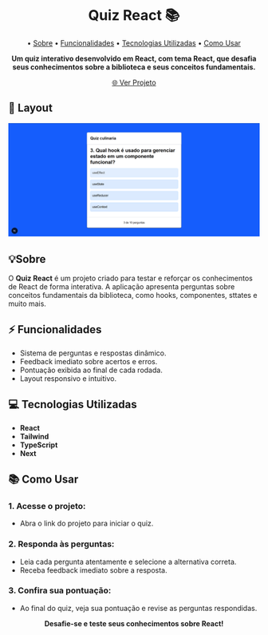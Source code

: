 <h1 align="center" style="font-weight: bold;">Quiz React 📚</h1>

<p align="center">
 • <a href="#sobre">Sobre</a> 
 • <a href="#funcionalidades">Funcionalidades</a>  
 • <a href="#tecnologias-utilizadas">Tecnologias Utilizadas</a>
 • <a href="#como-usar">Como Usar</a>  
</p>

<p align="center">
    <b>Um quiz interativo desenvolvido em React, com tema React, que desafia seus conhecimentos sobre a biblioteca e seus conceitos fundamentais.</b>
</p>

<p align="center">
     <a href="PROJECT__URL">🌐 Ver Projeto </a>
</p>

<h2 id="layout">🎨 Layout</h2>

<p align="center">
    <img src="public/print-quiz-react.png" alt="Print da tela" width="800px">
    
</p>

<h2 id="sobre">💡Sobre</h2>

O **Quiz React** é um projeto criado para testar e reforçar os conhecimentos de React de forma interativa. A aplicação apresenta perguntas sobre conceitos fundamentais da biblioteca, como hooks, componentes, sttates e muito mais. 

<h2 id="funcionalidades">⚡ Funcionalidades</h2>

- Sistema de perguntas e respostas dinâmico.
- Feedback imediato sobre acertos e erros.
- Pontuação exibida ao final de cada rodada.
- Layout responsivo e intuitivo.

<h2 id="tecnologias-utilizadas">💻 Tecnologias Utilizadas</h2>

- **React**
- **Tailwind**
- **TypeScript**
- **Next**

<h2 id="como-usar">📚 Como Usar</h2>

<h3>1. Acesse o projeto:</h3>

- Abra o link do projeto para iniciar o quiz.

<h3>2. Responda às perguntas:</h3>

- Leia cada pergunta atentamente e selecione a alternativa correta.
- Receba feedback imediato sobre a resposta.

<h3>3. Confira sua pontuação:</h3>

- Ao final do quiz, veja sua pontuação e revise as perguntas respondidas.

<p align="center">
  <b>Desafie-se e teste seus conhecimentos sobre React!</b>
</p>
